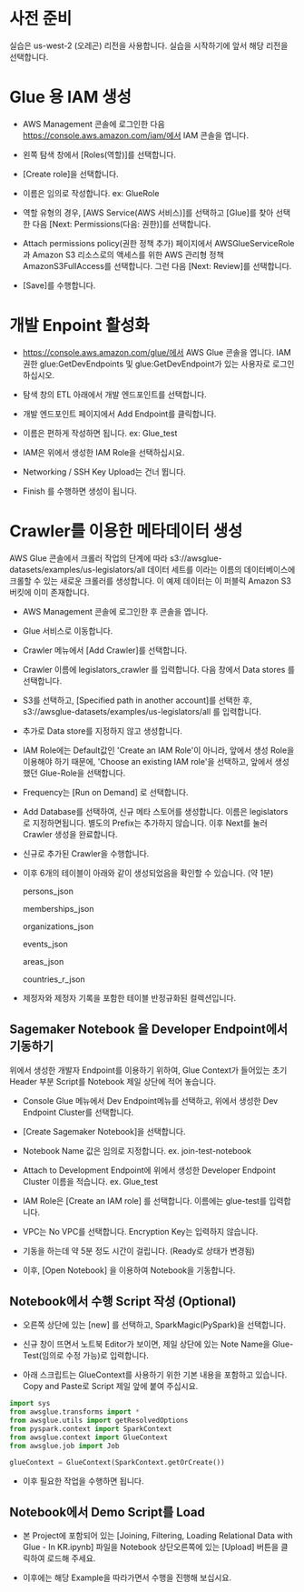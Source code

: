 # 사전 준비
실습은 us-west-2 (오레곤) 리전을 사용합니다. 실습을 시작하기에 앞서 해당 리전을 선택합니다.

# Glue 용 IAM 생성
  
 * AWS Management 콘솔에 로그인한 다음 https://console.aws.amazon.com/iam/에서 IAM 콘솔을 엽니다.

 * 왼쪽 탐색 창에서 [Roles(역할)]를 선택합니다.

 * [Create role]을 선택합니다.
 
 * 이름은 임의로 작성합니다. ex: GlueRole

 * 역할 유형의 경우, [AWS Service(AWS 서비스)]를 선택하고 [Glue]를 찾아 선택한 다음 [Next: Permissions(다음: 권한)]를 선택합니다.

 * Attach permissions policy(권한 정책 추가) 페이지에서 AWSGlueServiceRole과 Amazon S3 리소스로의 액세스를 위한 AWS 관리형 정책 AmazonS3FullAccess를 선택합니다. 그런 다음 [Next: Review]를 선택합니다. 
 
 * [Save]를 수행합니다. 


# 개발 Enpoint 활성화 

 * https://console.aws.amazon.com/glue/에서 AWS Glue 콘솔을 엽니다. IAM 권한 glue:GetDevEndpoints 및 glue:GetDevEndpoint가 있는 사용자로 로그인하십시오.

 * 탐색 창의 ETL 아래에서 개발 엔드포인트를 선택합니다.

 * 개발 엔드포인트 페이지에서 Add Endpoint를 클릭합니다. 
 
 * 이름은 편하게 작성하면 됩니다. ex: Glue_test

 * IAM은 위에서 생성한 IAM Role을 선택하십시요. 
 
 * Networking / SSH Key Upload는 건너 뜁니다.
 
 * Finish 를 수행하면 생성이 됩니다. 


# Crawler를 이용한 메타데이터 생성
AWS Glue 콘솔에서 크롤러 작업의 단계에 따라 s3://awsglue-datasets/examples/us-legislators/all 데이터 세트를 이라는 이름의 데이터베이스에 크롤할 수 있는 새로운 크롤러를 생성합니다. 이 예제 데이터는 이 퍼블릭 Amazon S3 버킷에 이미 존재합니다.

 * AWS Management 콘솔에 로그인한 후 콘솔을 엽니다.
 
 * Glue 서비스로 이동합니다. 
 
 * Crawler 메뉴에서 [Add Crawler]를 선택합니다. 

 * Crawler 이름에 legislators_crawler 를 입력합니다. 다음 창에서 Data stores 를 선택합니다.
 
 * S3를 선택하고, [Specified path in another account]를 선택한 후, s3://awsglue-datasets/examples/us-legislators/all 를 입력합니다. 

 * 추가로 Data store를 지정하지 않고 생성합니다. 

 * IAM Role에는 Default값인 'Create an IAM Role'이 아니라, 앞에서 생성 Role을 이용해야 하기 때문에, 'Choose an existing IAM role'을 선택하고, 앞에서 생성했던 Glue-Role을 선택합니다. 
 
 * Frequency는 [Run on Demand] 로 선택합니다. 

 * Add Database를 선택하여, 신규 메타 스토어를 생성합니다. 이름은 legislators 로 지정하면됩니다. 별도의 Prefix는 추가하지 않습니다. 이후 Next를 눌러 Crawler 생성을 완료합니다. 

 * 신규로 추가된 Crawler을 수행합니다. 

 * 이후 6개의 테이블이 아래와 같이 생성되었음을 확인할 수 있습니다. (약 1분)

    persons_json

    memberships_json

    organizations_json

    events_json

    areas_json

    countries_r_json

 * 제정자와 제정자 기록을 포함한 테이블 반정규화된 컬렉션입니다.

## Sagemaker Notebook 을 Developer Endpoint에서 기동하기
위에서 생성한 개발자 Endpoint를 이용하기 위하여, Glue Context가 들어있는 초기 Header 부분 Script를 Notebook 제일 상단에 적어 놓습니다. 

 * Console Glue 메뉴에서 Dev Endpoint메뉴를 선택하고, 위에서 생성한 Dev Endpoint Cluster를 선택합니다. 

 * [Create Sagemaker Notebook]을 선택합니다. 

 * Notebook Name 값은 임의로 지정합니다. ex. join-test-notebook

 * Attach to Development Endpoint에 위에서 생성한 Developer Endpoint Cluster 이름을 적습니다. ex. Glue_test

 * IAM Role은 [Create an IAM role] 를 선택합니다. 이름에는 glue-test를 입력합니다. 

 * VPC는 No VPC를 선택합니다. Encryption Key는 입력하지 않습니다. 

 * 기동을 하는데 약 5분 정도 시간이 걸립니다. (Ready로 상태가 변경됨)

 * 이후, [Open Notebook] 을 이용하여 Notebook을 기동합니다. 


## Notebook에서 수행 Script 작성 (Optional)

 * 오른쪽 상단에 있는 [new] 를 선택하고, SparkMagic(PySpark)을 선택합니다. 

 * 신규 창이 뜨면서 노트북 Editor가 보이면, 제일 상단에 있는 Note Name을 Glue-Test(임의로 수정 가능)로 입력합니다. 

 * 아래 스크립트는 GlueContext를 사용하기 위한 기본 내용을 포함하고 있습니다. Copy and Paste로 Script 제일 앞에 붙여 주십시요.

``` python
import sys
from awsglue.transforms import *
from awsglue.utils import getResolvedOptions
from pyspark.context import SparkContext
from awsglue.context import GlueContext
from awsglue.job import Job

glueContext = GlueContext(SparkContext.getOrCreate())
```

 * 이후 필요한 작업을 수행하면 됩니다. 

## Notebook에서 Demo Script를 Load

 * 본 Project에 포함되어 있는 [Joining, Filtering, Loading Relational Data with Glue - In KR.ipynb] 파일을 Notebook 상단오른쪽에 있는 [Upload] 버튼을 클릭하여 로드해 주세요. 

 * 이후에는 해당 Example을 따라가면서 수행을 진행해 보십시요.
 